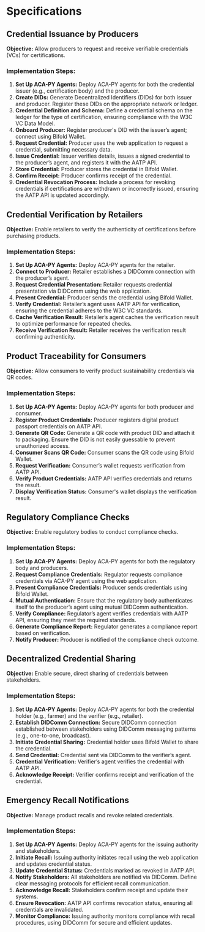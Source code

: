 # Specifications

## Credential Issuance by Producers
**Objective:** Allow producers to request and receive verifiable credentials (VCs) for certifications.

### Implementation Steps:
1. **Set Up ACA-PY Agents:** Deploy ACA-PY agents for both the credential issuer (e.g., certification body) and the producer.
2. **Create DIDs:** Generate Decentralized Identifiers (DIDs) for both issuer and producer. Register these DIDs on the appropriate network or ledger.
3. **Credential Definition and Schema:** Define a credential schema on the ledger for the type of certification, ensuring compliance with the W3C VC Data Model.
4. **Onboard Producer:** Register producer's DID with the issuer’s agent; connect using Bifold Wallet.
5. **Request Credential:** Producer uses the web application to request a credential, submitting necessary data.
6. **Issue Credential:** Issuer verifies details, issues a signed credential to the producer’s agent, and registers it with the AATP API.
7. **Store Credential:** Producer stores the credential in Bifold Wallet.
8. **Confirm Receipt:** Producer confirms receipt of the credential.
9. **Credential Revocation Process:** Include a process for revoking credentials if certifications are withdrawn or incorrectly issued, ensuring the AATP API is updated accordingly.

## Credential Verification by Retailers
**Objective:** Enable retailers to verify the authenticity of certifications before purchasing products.

### Implementation Steps:
1. **Set Up ACA-PY Agents:** Deploy ACA-PY agents for the retailer.
2. **Connect to Producer:** Retailer establishes a DIDComm connection with the producer’s agent.
3. **Request Credential Presentation:** Retailer requests credential presentation via DIDComm using the web application.
4. **Present Credential:** Producer sends the credential using Bifold Wallet.
5. **Verify Credential:** Retailer’s agent uses AATP API for verification, ensuring the credential adheres to the W3C VC standards.
6. **Cache Verification Result:** Retailer’s agent caches the verification result to optimize performance for repeated checks.
7. **Receive Verification Result:** Retailer receives the verification result confirming authenticity.

## Product Traceability for Consumers
**Objective:** Allow consumers to verify product sustainability credentials via QR codes.

### Implementation Steps:
1. **Set Up ACA-PY Agents:** Deploy ACA-PY agents for both producer and consumer.
2. **Register Product Credentials:** Producer registers digital product passport credentials on AATP API.
3. **Generate QR Code:** Generate a QR code with product DID and attach it to packaging. Ensure the DID is not easily guessable to prevent unauthorized access.
4. **Consumer Scans QR Code:** Consumer scans the QR code using Bifold Wallet.
5. **Request Verification:** Consumer’s wallet requests verification from AATP API.
6. **Verify Product Credentials:** AATP API verifies credentials and returns the result.
7. **Display Verification Status:** Consumer's wallet displays the verification result.

## Regulatory Compliance Checks
**Objective:** Enable regulatory bodies to conduct compliance checks.

### Implementation Steps:
1. **Set Up ACA-PY Agents:** Deploy ACA-PY agents for both the regulatory body and producers.
2. **Request Compliance Credentials:** Regulator requests compliance credentials via ACA-PY agent using the web application.
3. **Present Compliance Credentials:** Producer sends credentials using Bifold Wallet.
4. **Mutual Authentication:** Ensure that the regulatory body authenticates itself to the producer’s agent using mutual DIDComm authentication.
5. **Verify Compliance:** Regulator’s agent verifies credentials with AATP API, ensuring they meet the required standards.
6. **Generate Compliance Report:** Regulator generates a compliance report based on verification.
7. **Notify Producer:** Producer is notified of the compliance check outcome.

## Decentralized Credential Sharing
**Objective:** Enable secure, direct sharing of credentials between stakeholders.

### Implementation Steps:
1. **Set Up ACA-PY Agents:** Deploy ACA-PY agents for both the credential holder (e.g., farmer) and the verifier (e.g., retailer).
2. **Establish DIDComm Connection:** Secure DIDComm connection established between stakeholders using DIDComm messaging patterns (e.g., one-to-one, broadcast).
3. **Initiate Credential Sharing:** Credential holder uses Bifold Wallet to share the credential.
4. **Send Credential:** Credential sent via DIDComm to the verifier’s agent.
5. **Credential Verification:** Verifier’s agent verifies the credential with AATP API.
6. **Acknowledge Receipt:** Verifier confirms receipt and verification of the credential.

## Emergency Recall Notifications
**Objective:** Manage product recalls and revoke related credentials.

### Implementation Steps:
1. **Set Up ACA-PY Agents:** Deploy ACA-PY agents for the issuing authority and stakeholders.
2. **Initiate Recall:** Issuing authority initiates recall using the web application and updates credential status.
3. **Update Credential Status:** Credentials marked as revoked in AATP API.
4. **Notify Stakeholders:** All stakeholders are notified via DIDComm. Define clear messaging protocols for efficient recall communication.
5. **Acknowledge Recall:** Stakeholders confirm receipt and update their systems.
6. **Ensure Revocation:** AATP API confirms revocation status, ensuring all credentials are invalidated.
7. **Monitor Compliance:** Issuing authority monitors compliance with recall procedures, using DIDComm for secure and efficient updates.

